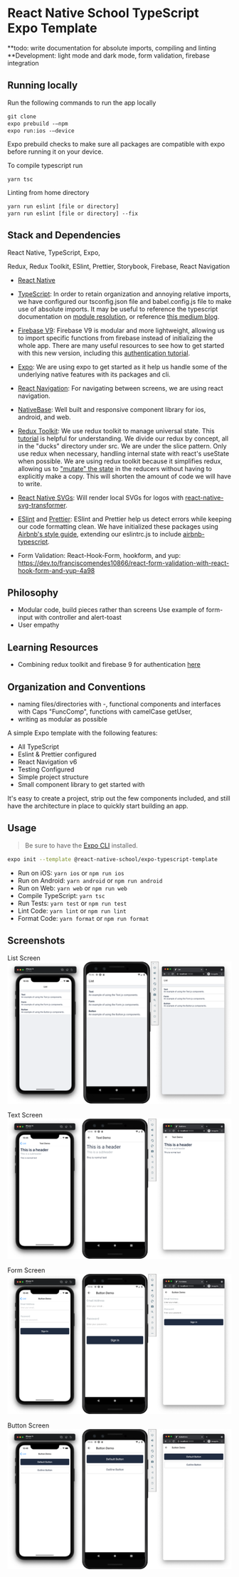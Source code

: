 # React Native School TypeScript Expo Template

**todo: write documentation for absolute imports, compiling and linting
**Development: light mode and dark mode, form validation, firebase integration
## Running locally
Run the following commands to run the app locally
```
git clone
expo prebuild -–npm
expo run:ios -–device
```
Expo prebuild checks to make sure all packages are compatible with expo before running it on your device.

To compile typescript run
```
yarn tsc
```

Linting from home directory
```
yarn run eslint [file or directory]
yarn run eslint [file or directory] --fix
```

## Stack and Dependencies

React Native, TypeScript, Expo, 

Redux, Redux Toolkit, ESlint, Prettier, Storybook, Firebase, React Navigation

* [React Native](https://reactnative.dev/)
* [TypeScript](https://www.typescriptlang.org/): In order to retain organization and annoying relative imports, we have configured our tsconfig.json file and babel.config.js file to make use of absolute imports. It may be useful to reference the typescript documentation on [module resolution](https://www.typescriptlang.org/docs/handbook/module-resolution.html), or reference [this medium blog](https://medium.com/geekculture/making-life-easier-with-absolute-imports-react-in-javascript-and-typescript-bbdab8a8a3a1).
* [Firebase V9](https://firebase.google.com/docs/web/modular-upgrade): Firebase V9 is modular and more lightweight, allowing us to import specific functions from firebase instead of initializing the whole app. There are many useful resources to see how to get started with this new version, including this [authentication tutorial](https://firebase.google.com/docs/auth/web/start).
* [Expo](https://expo.dev/): We are using expo to get started as it help us handle some of the underlying native features with its packages and cli.
* [React Navigation](https://reactnavigation.org/docs/getting-started/): For navigating between screens, we are using react navigation.
* [NativeBase](https://nativebase.io/): Well built and responsive component library for ios, android, and web.
* [Redux Toolkit](): We use redux toolkit to manage universal state. This [tutorial](https://www.youtube.com/watch?v=9zySeP5vH9c) is helpful for understanding. We divide our redux by concept, all in the "ducks" directory under src. We are under the slice pattern. Only use redux when necessary, handling internal state with react's useState when possible. We are using redux toolkit because it simplifies redux, allowing us to ["mutate" the state](https://redux.js.org/tutorials/quick-start#create-a-redux-state-slice) in the reducers without having to explicitly make a copy. This will shorten the amount of code we will have to write.
* [React Native SVGs](): Will render local SVGs for logos with [react-native-svg-transformer](https://github.com/react-native-svg/react-native-svg#use-with-svg-files).
* [ESlint](https://eslint.org/) and [Prettier](https://prettier.io/): ESlint and Prettier help us detect errors while keeping our code formatting clean. We have initialized these packages using [Airbnb's style guide](https://github.com/airbnb/javascript/tree/master/react), extending our eslintrc.js to include [airbnb-typescript](https://www.npmjs.com/package/eslint-config-airbnb-typescript).

* Form Validation: React-Hook-Form, hookform, and yup: https://dev.to/franciscomendes10866/react-form-validation-with-react-hook-form-and-yup-4a98

## Philosophy
* Modular code, build pieces rather than screens
    Use example of form-input with controller and alert-toast
* User empathy

## Learning Resources
* Combining redux toolkit and firebase 9 for authentication [here](https://blog.gmagnenat.co/user-authentication-and-persistence-firebase-9-react-redux-toolkit)

## Organization and Conventions
* naming files/directories with -, functional components and interfaces with Caps "FuncComp", functions with camelCase getUser,
* writing as modular as possible

A simple Expo template with the following features:

- All TypeScript
- Eslint & Prettier configured
- React Navigation v6
- Testing Configured
- Simple project structure
- Small component library to get started with

It's easy to create a project, strip out the few components included, and still have the architecture in place to quickly start building an app.

## Usage

> Be sure to have the [Expo CLI](https://docs.expo.io/workflow/expo-cli/) installed.

```bash
expo init --template @react-native-school/expo-typescript-template
```

- Run on iOS: `yarn ios` or `npm run ios`
- Run on Android: `yarn android` or `npm run android`
- Run on Web: `yarn web` or `npm run web`
- Compile TypeScript: `yarn tsc`
- Run Tests: `yarn test` or `npm run test`
- Lint Code: `yarn lint` or `npm run lint`
- Format Code: `yarn format` or `npm run format`

## Screenshots

List Screen
![List Screen](./assets/screenshots/list.png)

Text Screen
![Text Screen](./assets/screenshots/text.png)

Form Screen
![Form Screen](./assets/screenshots/form.png)

Button Screen
![Button Screen](./assets/screenshots/button.png)
